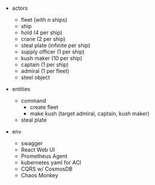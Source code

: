 * actors
  * fleet (with n ships)
  * ship
  * hold (4 per ship)
  * crane (2 per ship)
  * steal plate (infinite per ship)
  * supply officer (1 per ship)
  * kush maker (10 per ship)
  * captain (1 per ship)
  * admiral (1 per fleet)
  * steel object
* entities
  * command
    * create fleet
    * make kush (target admiral, captain, kush maker)
  * steal plate

* env
  * swagger
  * React Web UI
  * Prometheus Agent
  * kubernetes yaml for ACI
  * CQRS w/ CosmosDB
  * Chaos Monkey

